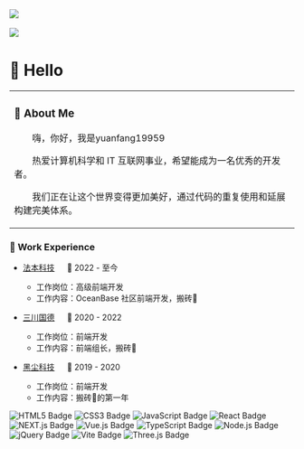 <div align="left">
  <div>
    <a href="http://yuanfang19959.tech/">
      <img src="https://readme-typing-svg.demolab.com?font=Fira+Code&pause=1000&width=435&lines=console.log(hi%2C%20I'm%20zzb);!&center=true&size=27" />
    </a>
  </div>

  <!-- for beauty 留个空行好看点 -->
  <div>&nbsp;</div>

  <!-- profile logo 个人资料徽标 -->
  <div>
    <a href="http://yuanfang19959.tech"><img src="https://img.shields.io/badge/Website-博客-8c36db" /></a>&emsp;
  </div>
</div>

#  🙋 Hello

<table>
  
<tr><td>

### 🤺 About Me

<p>&emsp;&emsp;嗨，你好，我是yuanfang19959</p>
<p>&emsp;&emsp;热爱计算机科学和 IT 互联网事业，希望能成为一名优秀的开发者。</p>
<p>&emsp;&emsp;我们正在让这个世界变得更加美好，通过代码的重复使用和延展构建完美体系。</p>

</table>

### 🏢 Work Experience
- [法本科技]() &emsp; 📌 2022 - 至今

  - 工作岗位：高级前端开发
  - 工作内容：OceanBase 社区前端开发，搬砖🧱

- [三川国德]() &emsp; 📌 2020 - 2022

  - 工作岗位：前端开发
  - 工作内容：前端组长，搬砖🧱

- [黑尘科技]() &emsp; 📌 2019 - 2020

  - 工作岗位：前端开发
  - 工作内容：搬砖🧱的第一年

</div>



<!--  skill badge 技能徽章 -->

![HTML5 Badge](https://img.shields.io/badge/HTML5-E34F26?logo=html5&logoColor=fff&style=flat)
![CSS3 Badge](https://img.shields.io/badge/CSS3-1572B6?logo=css3&logoColor=fff&style=flat)
![JavaScript Badge](https://img.shields.io/badge/JavaScript-F7DF1E?logo=javascript&logoColor=000&style=flat)
![React Badge](https://img.shields.io/badge/React-61DAFB?logo=react&logoColor=000&style=flat)
![NEXT.js Badge](https://img.shields.io/badge/NEXTJS-E34F26?logo=NEXT&logoColor=fff&style=flat)
![Vue.js Badge](https://img.shields.io/badge/Vue.js-4FC08D?logo=vuedotjs&logoColor=fff&style=flat)
![TypeScript Badge](https://img.shields.io/badge/TypeScript-3178C6?logo=typescript&logoColor=fff&style=flat)
![Node.js Badge](https://img.shields.io/badge/Node.js-393?logo=nodedotjs&logoColor=fff&style=flat)
![jQuery Badge](https://img.shields.io/badge/jQuery-0769AD?logo=jquery&logoColor=fff&style=flat)
![Vite Badge](https://img.shields.io/badge/Vite-646CFF?logo=vite&logoColor=fff&style=flat)
![Three.js Badge](https://img.shields.io/badge/Three.js-092E20?logo=threedotjs&logoColor=fff&style=flat)
